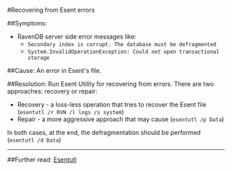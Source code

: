 ﻿#Recovering from Esent errors 

##Symptoms: 
- RavenDB server side error messages like:
    - `Secondary index is corrupt. The database must be defragmented`
    - `System.InvalidOperationException: Could not open transactional storage`

##Cause:
An error in Esent's file.

##Resolution:
Run Esent Utility for recovering from errors. There are two approaches: recovery or repair:

- Recovery - a loss-less operation that tries to recover the Esent file (`esentutl /r RVN /l logs /s system`)
- Repair - a more aggressive approach that may cause (`esentutl /p Data`)

 In both cases, at the end, the defragmentation should be performed (`esentutl /d Data`)

<hr/>

##Further read:
[Esentutl](https://technet.microsoft.com/en-us/library/hh875546.aspx)
